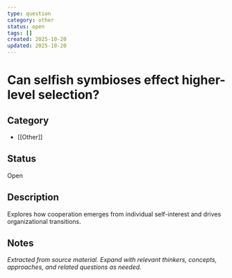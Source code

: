 ```yaml
---
type: question
category: other
status: open
tags: []
created: 2025-10-20
updated: 2025-10-20
---
```


# Can selfish symbioses effect higher-level selection?

## Category

- [[Other]]

## Status

Open

## Description

Explores how cooperation emerges from individual self-interest and drives organizational transitions.

## Notes

*Extracted from source material. Expand with relevant thinkers, concepts, approaches, and related questions as needed.*
